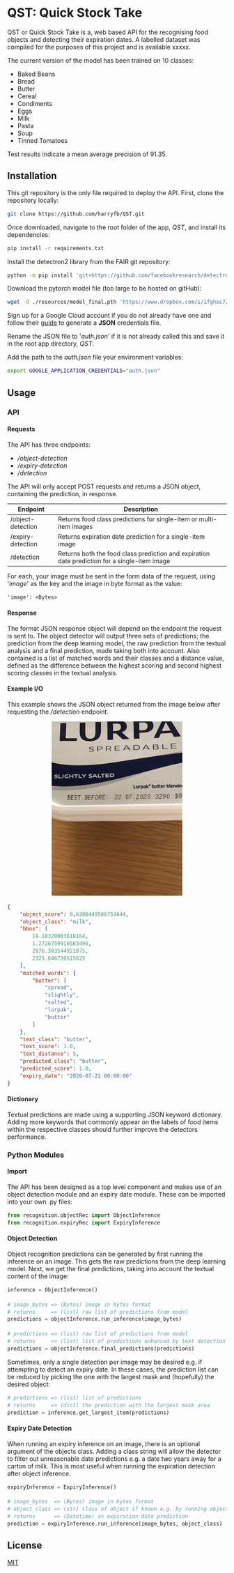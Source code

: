 # QST: Quick Stock Take
QST or Quick Stock Take is a, web based API for the recognising food objects and detecting their expiration
dates. A labelled dataset was compiled for the purposes of this project and is available xxxxx.

The current version of the model has been trained on 10 classes:

* Baked Beans
* Bread
* Butter
* Cereal
* Condiments
* Eggs
* Milk
* Pasta
* Soup
* Tinned Tomatoes

Test results indicate a mean average precision of 91.35.


## Installation
This git repository is the only file required to deploy the API. First, clone the repository locally:

```bash
git clone https://github.com/harryfb/QST.git
```

Once downloaded, navigate to the root folder of the app, *QST*, and install its dependencies:

```bash
pip install -r requirements.txt
```

Install the detectron2 library from the FAIR git repository:

```bash
python -m pip install 'git+https://github.com/facebookresearch/detectron2.git'
```

Download the pytorch model file (too large to be hosted on gitHub):

```bash
wget -O ./resources/model_final.pth 'https://www.dropbox.com/s/ifghoc72yikpctj/model_final.pth?raw=1'
```

Sign up for a Google Cloud account if you do not already have one and follow their 
[guide](https://cloud.google.com/docs/authentication/getting-started) to generate a **JSON** credentials file.

Rename the JSON file to '*auth.json*' if it is not already called this and save it in the root app directory, *QST*.

Add the path to the *auth.json* file your environment variables:

```bash
export GOOGLE_APPLICATION_CREDENTIALS="auth.json"
```

## Usage

### API

#### Requests
The API has three endpoints:
* */object-detection*
* */expiry-detection*
* */detection*

The API will only accept POST requests and returns a JSON object, containing the prediction, in response.

Endpoint | Description
---------| -------------
/object-detection | Returns food class predictions for single-item or multi-item images
/expiry-detection | Returns expiration date prediction for a single-item image
/detection | Returns both the food class prediction and expiration date prediction for a single-item image

For each, your image must be sent in the form data of the request, using '*image*' as the key and the image in byte 
format as the value:
 
    'image': <Bytes>
    
#### Response
The format JSON response object will depend on the endpoint the request is sent to. The object detector will output
three sets of predictions; the prediction from the deep learning model, the raw prediction from the textual analysis 
and a final prediction, made taking both into account. Also contained is a list of matched words and their classes and
a distance value, defined as the difference between the highest scoring and second highest scoring classes in the
textual analysis. 


#### Example I/O
This example shows the JSON object returned from the image below after requesting the */detection* endpoint.

<p align="center">
  <img src="https://github.com/harryfb/QST/blob/master/images/readme_example.jpg?raw=true"
  alt="Example of full object & expiry recognition"/>
</p>

```json
{
    "object_score": 0.6308449506759644,
    "object_class": "milk",
    "bbox": [
        19.18320083618164,
        1.2726759910583496,
        2976.383544921875,
        2325.646728515625
    ],
    "matched_words": {
        "butter": [
            "spread",
            "slightly",
            "salted",
            "lurpak",
            "butter"
        ]
    },
    "text_class": "butter",
    "text_score": 1.0,
    "text_distance": 5,
    "predicted_class": "butter",
    "predicted_score": 1.0,
    "expiry_date": "2020-07-22 00:00:00"
}
```

#### Dictionary
Textual predictions are made using a supporting JSON keyword dictionary. Adding more keywords that commonly appear on
the labels of food items within the respective classes should further improve the detectors performance.


### Python Modules
#### Import
The API has been designed as a top level component and makes use of an object detection module and an expiry date
module. These can be imported into your own .py files:

```python
from recognition.objectRec import ObjectInference
from recognition.expiryRec import ExpiryInference
```

#### Object Detection
Object recognition predictions can be generated by first running the inference on an image. This gets the raw
predictions from the deep learning model. Next, we get the final predictions, taking into account the textual content
of the image:

```python
inference = ObjectInference()

# image_bytes => (Bytes) image in bytes format
# returns     => (list) raw list of predictions from model
predictions = objectInference.run_inference(image_bytes)

# predictions => (list) raw list of predictions from model
# returns     => (list) list of predictions enhanced by text detection
predictions = objectInference.final_predictions(predictions)
```

Sometimes, only a single detection per image may be desired e.g. if attempting to detect an expiry date. In these cases,
the prediction list can be reduced by picking the one with the largest mask and (hopefully) the desired object:

```python
# predictions => (list) list of predictions
# returns     => (dict) the prediction with the largest mask area
prediction = inference.get_largest_item(predictions)
```


#### Expiry Date Detection
When running an expiry inference on an image, there is an optional argument of the objects class. Adding a class string 
will allow the detector to filter out unreasonable date predictions e.g. a date two years away for a carton of milk. 
This is most useful when running the expiration detection after object inference.

```python
expiryInference = ExpiryInference()

# image_bytes  => (Bytes) image in bytes format
# object_class => (str) class of object if known e.g. by running objectInference
# returns      => (Datetime) an expiration date prediction
prediction = expiryInference.run_inference(image_bytes, object_class)
```

## License
[MIT](https://choosealicense.com/licenses/mit/)
